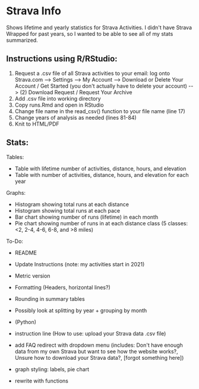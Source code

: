 # Strava Info

Shows lifetime and yearly statistics for Strava Activities. I didn't have Strava Wrapped for past years, so I wanted to be able to see all of my stats summarized.

## Instructions using R/RStudio:

1. Request a .csv file of all Strava activities to your email: log onto Strava.com --> Settings --> My Account --> Download or Delete Your Account / Get Started (you don't actually have to delete your account) --> (2) Download Request / Request Your Archive
2. Add .csv file into working directory
3. Copy runs.Rmd and open in RStudio
4. Change file name in the read_csv() function to your file name (line 17)
5. Change years of analysis as needed (lines 81-84)
6. Knit to HTML/PDF

## Stats:

Tables:

- Table with lifetime number of activities, distance, hours, and elevation
- Table with number of activities, distance, hours, and elevation for each year

Graphs:

- Histogram showing total runs at each distance
- Histogram showing total runs at each pace
- Bar chart showing number of runs (lifetime) in each month
- Pie chart showing number of runs in at each distance class (5 classes: <2, 2-4, 4-6, 6-8, and >8 miles)

To-Do:

- README
- Update Instructions (note: my activities start in 2021)
- Metric version
- Formatting (Headers, horizontal lines?)
- Rounding in summary tables
- Possibly look at splitting by year + grouping by month
- (Python)

- instruction line (How to use: upload your Strava data .csv file)
- add FAQ redirect with dropdown menu (includes: Don't have enough data from my own Strava but want to see how the website works?, Unsure how to download your Strava data?, [forgot something here])
- graph styling: labels, pie chart
- rewrite with functions
